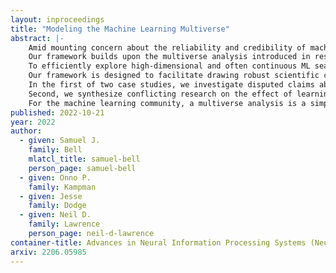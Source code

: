 ```yaml
---
layout: inproceedings
title: "Modeling the Machine Learning Multiverse"
abstract: |-
    Amid mounting concern about the reliability and credibility of machine learning research, we present a principled framework for making robust and generalizable claims: the multiverse analysis.
    Our framework builds upon the multiverse analysis introduced in response to psychology's own reproducibility crisis.
    To efficiently explore high-dimensional and often continuous ML search spaces, we model the multiverse with a Gaussian Process surrogate and apply Bayesian experimental design.
    Our framework is designed to facilitate drawing robust scientific conclusions about model performance, and thus our approach focuses on exploration rather than conventional optimization.
    In the first of two case studies, we investigate disputed claims about the relative merit of adaptive optimizers.
    Second, we synthesize conflicting research on the effect of learning rate on the large batch training generalization gap.
    For the machine learning community, a multiverse analysis is a simple and effective technique for identifying robust claims, for increasing transparency, and a step toward improved reproducibility.
published: 2022-10-21
year: 2022
author:
  - given: Samuel J.
    family: Bell
    mlatcl_title: samuel-bell
    person_page: samuel-bell
  - given: Onno P.
    family: Kampman
  - given: Jesse
    family: Dodge
  - given: Neil D.
    family: Lawrence
    person_page: neil-d-lawrence
container-title: Advances in Neural Information Processing Systems (NeurIPS)
arxiv: 2206.05985
---
```

